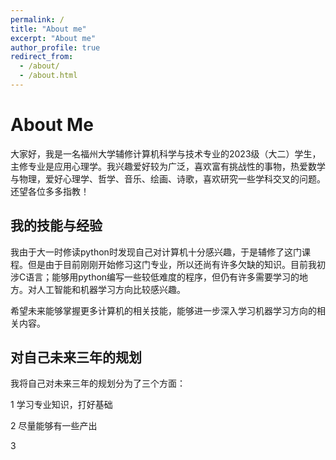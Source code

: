 ```yaml
---
permalink: /
title: "About me"
excerpt: "About me"
author_profile: true
redirect_from: 
  - /about/
  - /about.html
---
```


About Me
======
大家好，我是一名福州大学辅修计算机科学与技术专业的2023级（大二）学生，主修专业是应用心理学。我兴趣爱好较为广泛，喜欢富有挑战性的事物，热爱数学与物理，爱好心理学、哲学、音乐、绘画、诗歌，喜欢研究一些学科交叉的问题。还望各位多多指教！

我的技能与经验
------
我由于大一时修读python时发现自己对计算机十分感兴趣，于是辅修了这门课程。但是由于目前刚刚开始修习这门专业，所以还尚有许多欠缺的知识。目前我初涉C语言；能够用python编写一些较低难度的程序，但仍有许多需要学习的地方。对人工智能和机器学习方向比较感兴趣。

希望未来能够掌握更多计算机的相关技能，能够进一步深入学习机器学习方向的相关内容。

对自己未来三年的规划
------
我将自己对未来三年的规划分为了三个方面：

1 学习专业知识，打好基础

2 尽量能够有一些产出

3 
